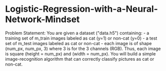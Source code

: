 # Logistic-Regression-with-a-Neural-Network-Mindset
Problem Statement: You are given a dataset ("data.h5") containing: - a training set of m_train images labeled as cat (y=1) or non-cat (y=0) - a test set of m_test images labeled as cat or non-cat - each image is of shape (num_px, num_px, 3) where 3 is for the 3 channels (RGB). Thus, each image is square (height = num_px) and (width = num_px).  You will build a simple image-recognition algorithm that can correctly classify pictures as cat or non-cat.
